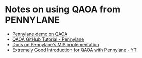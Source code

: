 # Notes on using QAOA from PENNYLANE

- [Pennylane demo on QAOA](https://pennylane.ai/search/?q=qaoa&contentType=DEMO)
- [QAOA GitHub Tutorial - Pennylane](https://github.com/PennyLaneAI/qml/blob/master/demonstrations/tutorial_qaoa_intro.py)
- [Docs on Pennylane's MIS implementation](https://docs.pennylane.ai/en/stable/code/api/pennylane.qaoa.cost.max_independent_set.html)
- [Extremely Good Introduction for QAOA with Pennylane - YT](https://www.youtube.com/watch?v=cMZcA2SQnYQ)